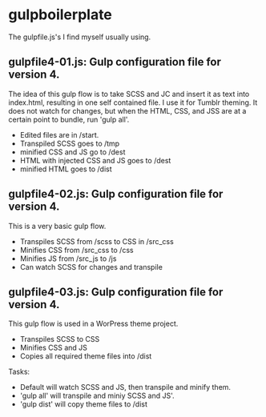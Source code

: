 # gulpboilerplate
The gulpfile.js's I find myself usually using.

## gulpfile4-01.js: Gulp configuration file for version 4.

The idea of this gulp flow is to take SCSS and JC and insert it as text into index.html,
resulting in one self contained file.
I use it for Tumblr theming.
It does not watch for changes, but when the HTML, CSS, and JSS
are at a certain point to bundle, run 'gulp all'.

* Edited files are in /start.
* Transpiled SCSS goes to /tmp
* minified CSS and JS go to /dest
* HTML with injected CSS and JS goes to /dest
* minified HTML goes to /dist


## gulpfile4-02.js: Gulp configuration file for version 4.

This is a very basic gulp flow.

* Transpiles SCSS from /scss to CSS in /src_css
* Minifies CSS from /src_css to /css
* Minifies JS from /src_js to /js
* Can watch SCSS for changes and transpile


## gulpfile4-03.js: Gulp configuration file for version 4.

This gulp flow is used in a WorPress theme project.

* Transpiles SCSS to CSS
* Minifies CSS and JS
* Copies all required theme files into /dist

Tasks:

* Default will watch SCSS and JS, then transpile and minify them.
* 'gulp all'  will transpile and miniy SCSS and JS'.
* 'gulp dist' will copy theme files to /dist
